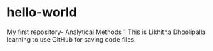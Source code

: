 # hello-world
My first repository- Analytical Methods 1
This is Likhitha Dhoolipalla learning to use GitHub for saving code files.
